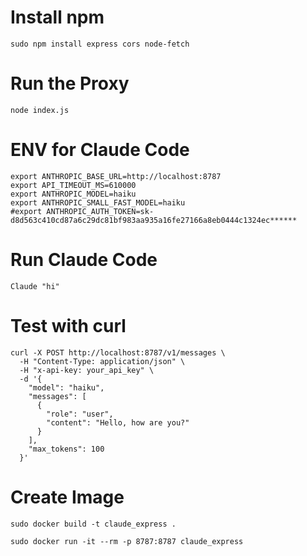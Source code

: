 # Install npm
```
sudo npm install express cors node-fetch
```

# Run the Proxy
```
node index.js
```

# ENV for Claude Code
```
export ANTHROPIC_BASE_URL=http://localhost:8787
export API_TIMEOUT_MS=610000
export ANTHROPIC_MODEL=haiku
export ANTHROPIC_SMALL_FAST_MODEL=haiku
#export ANTHROPIC_AUTH_TOKEN=sk-d8d563c410cd87a6c29dc81bf983aa935a16fe27166a8eb0444c1324ec******
```

# Run Claude Code
```
Claude "hi"
```

# Test with curl
```
curl -X POST http://localhost:8787/v1/messages \
  -H "Content-Type: application/json" \
  -H "x-api-key: your_api_key" \
  -d '{
    "model": "haiku",
    "messages": [
      {
        "role": "user",
        "content": "Hello, how are you?"
      }
    ],
    "max_tokens": 100
  }'
```

# Create Image
```
sudo docker build -t claude_express .
```
```
sudo docker run -it --rm -p 8787:8787 claude_express
```

